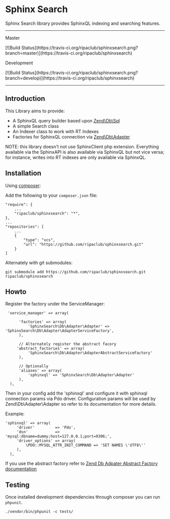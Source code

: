 # Sphinx Search

Sphinx Search library provides SphinxQL indexing and searching features.

---

<dl><dt>Master</dt></dl>
[![Build Status](https://travis-ci.org/ripaclub/sphinxsearch.png?branch=master)](https://travis-ci.org/ripaclub/sphinxsearch)

<dl><dt>Development</dt></dl>
[![Build Status](https://travis-ci.org/ripaclub/sphinxsearch.png?branch=develop)](https://travis-ci.org/ripaclub/sphinxsearch)

---

Introduction
---

This Library aims to provide:

 - A SphinxQL query builder based upon [Zend\Db\Sql](http://framework.zend.com/manual/2.2/en/modules/zend.db.sql.html)
 - A simple Search class
 - An Indexer class to work with RT Indexes
 - Factories for SphinxQL connection via [Zend\Db\Adapter](http://framework.zend.com/manual/2.2/en/modules/zend.db.adapter.html)
 
NOTE: this library doesn't not use SphinxClient php extension. Everything available via the SphinxAPI is also available via SphinxQL but not vice versa; for instance, writes into RT indexes are only available via SphinxQL.

Installation
---

Using [composer](http://getcomposer.org/):

Add the following to your `composer.json` file:

    "require": {
        ...
        "ripaclub/sphinxsearch": "*",
    },
    ...
    "repositories": [
        ...
        {
            "type": "vcs",
            "url": "https://github.com/ripaclub/sphinxsearch.git"
        }
    ]

Alternately with git submodules:

    git submodule add https://github.com/ripaclub/sphinxsearch.git ripaclub/sphinxsearch


Howto
---

Register the factory under the ServiceManager:

     'service_manager' => array(
     
          'factories' => array(
              'SphinxSearch\Db\Adapter\Adapter' => 'SphinxSearch\Db\Adapter\AdapterServiceFactory',
          ),
          
          // Alternately register the abstract facory
         'abstract_factories' => array(
              'SphinxSearch\Db\Adapter\AdapterAbstractServiceFactory'
          ),
          
          // Optionally
          'aliases' => array(
              'sphinxql' => 'SphinxSearch\Db\Adapter\Adapter'
          ),
      ),

Then in your config add the 'sphinxql' and configure it with sphinxql connection params via Pdo driver. Configuration params will be used by Zend\Db\Adapter\Adapter so refer to its documentation for more details.

Example:

    'sphinxql' => array(
         'driver'         => 'Pdo',
         'dsn'            => 'mysql:dbname=dummy;host=127.0.0.1;port=9306;',
         'driver_options' => array(
             \PDO::MYSQL_ATTR_INIT_COMMAND => 'SET NAMES \'UTF8\''
         ),
      ),

If you use the abstract factory refer to [Zend Db Adpater Abstract Factory documentation](http://framework.zend.com/manual/2.2/en/modules/zend.mvc.services.html#zend-db-adapter-adapterabstractservicefactory)

## Testing

Once installed development dependencies through composer you can run `phpunit`.

```{bash}
./vendor/bin/phpunit -c tests/
```

